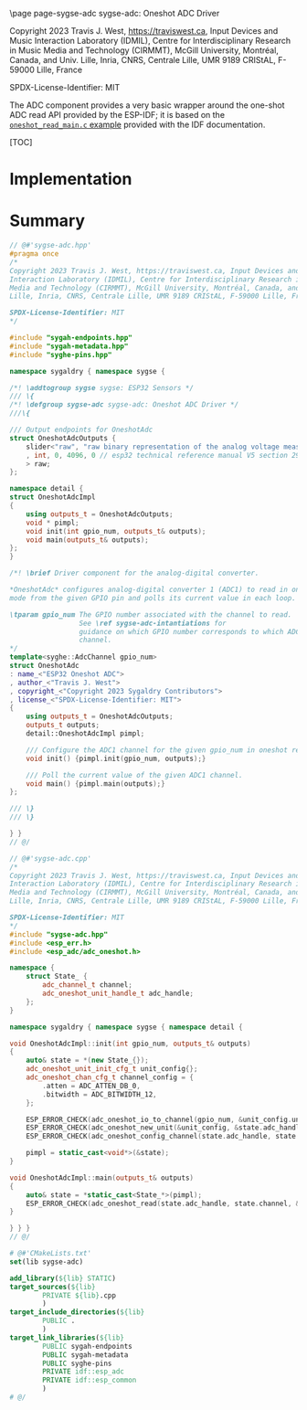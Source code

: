 \page page-sygse-adc sygse-adc: Oneshot ADC Driver

Copyright 2023 Travis J. West, https://traviswest.ca, Input Devices and Music
Interaction Laboratory (IDMIL), Centre for Interdisciplinary Research in Music
Media and Technology (CIRMMT), McGill University, Montréal, Canada, and Univ.
Lille, Inria, CNRS, Centrale Lille, UMR 9189 CRIStAL, F-59000 Lille, France

SPDX-License-Identifier: MIT

The ADC component provides a very basic wrapper around the one-shot ADC read
API provided by the ESP-IDF; it is based on the
[`oneshot_read_main.c` example](https://github.com/espressif/esp-idf/blob/v5.1-rc1/examples/peripherals/adc/oneshot_read/main/oneshot_read_main.c)
provided with the IDF documentation.

[TOC]

# Implementation

# Summary

```cpp
// @#'sygse-adc.hpp'
#pragma once
/*
Copyright 2023 Travis J. West, https://traviswest.ca, Input Devices and Music
Interaction Laboratory (IDMIL), Centre for Interdisciplinary Research in Music
Media and Technology (CIRMMT), McGill University, Montréal, Canada, and Univ.
Lille, Inria, CNRS, Centrale Lille, UMR 9189 CRIStAL, F-59000 Lille, France

SPDX-License-Identifier: MIT
*/

#include "sygah-endpoints.hpp"
#include "sygah-metadata.hpp"
#include "syghe-pins.hpp"

namespace sygaldry { namespace sygse {

/*! \addtogroup sygse sygse: ESP32 Sensors */
/// \{
/*! \defgroup sygse-adc sygse-adc: Oneshot ADC Driver */
///\{

/// Output endpoints for OneshotAdc
struct OneshotAdcOutputs {
    slider<"raw", "raw binary representation of the analog voltage measured by the ADC"
    , int, 0, 4096, 0 // esp32 technical reference manual V5 section 29.3 says 12 bit max resolution
    > raw;
};

namespace detail {
struct OneshotAdcImpl
{
    using outputs_t = OneshotAdcOutputs;
    void * pimpl;
    void init(int gpio_num, outputs_t& outputs);
    void main(outputs_t& outputs);
};
}

/*! \brief Driver component for the analog-digital converter.

*OneshotAdc* configures analog-digital converter 1 (ADC1) to read in oneshot
mode from the given GPIO pin and polls its current value in each loop.

\tparam gpio_num The GPIO number associated with the channel to read.
                 See \ref sygse-adc-intantiations for
                 guidance on which GPIO number corresponds to which ADC
                 channel.
*/
template<syghe::AdcChannel gpio_num>
struct OneshotAdc
: name_<"ESP32 Oneshot ADC">
, author_<"Travis J. West">
, copyright_<"Copyright 2023 Sygaldry Contributors">
, license_<"SPDX-License-Identifier: MIT">
{
    using outputs_t = OneshotAdcOutputs;
    outputs_t outputs;
    detail::OneshotAdcImpl pimpl;

    /// Configure the ADC1 channel for the given gpio_num in oneshot read mode.
    void init() {pimpl.init(gpio_num, outputs);}

    /// Poll the current value of the given ADC1 channel.
    void main() {pimpl.main(outputs);}
};

/// \}
/// \}

} }
// @/
```

```cpp
// @#'sygse-adc.cpp'
/*
Copyright 2023 Travis J. West, https://traviswest.ca, Input Devices and Music
Interaction Laboratory (IDMIL), Centre for Interdisciplinary Research in Music
Media and Technology (CIRMMT), McGill University, Montréal, Canada, and Univ.
Lille, Inria, CNRS, Centrale Lille, UMR 9189 CRIStAL, F-59000 Lille, France

SPDX-License-Identifier: MIT
*/
#include "sygse-adc.hpp"
#include <esp_err.h>
#include <esp_adc/adc_oneshot.h>

namespace {
    struct State_ {
        adc_channel_t channel;
        adc_oneshot_unit_handle_t adc_handle;
    };
}

namespace sygaldry { namespace sygse { namespace detail {

void OneshotAdcImpl::init(int gpio_num, outputs_t& outputs)
{
    auto& state = *(new State_{});
    adc_oneshot_unit_init_cfg_t unit_config{};
    adc_oneshot_chan_cfg_t channel_config = {
        .atten = ADC_ATTEN_DB_0,
        .bitwidth = ADC_BITWIDTH_12,
    };

    ESP_ERROR_CHECK(adc_oneshot_io_to_channel(gpio_num, &unit_config.unit_id, &state.channel));
    ESP_ERROR_CHECK(adc_oneshot_new_unit(&unit_config, &state.adc_handle));
    ESP_ERROR_CHECK(adc_oneshot_config_channel(state.adc_handle, state.channel, &channel_config));

    pimpl = static_cast<void*>(&state);
}

void OneshotAdcImpl::main(outputs_t& outputs)
{
    auto& state = *static_cast<State_*>(pimpl);
    ESP_ERROR_CHECK(adc_oneshot_read(state.adc_handle, state.channel, &outputs.raw.value));
}

} } }
// @/
```

```cmake
# @#'CMakeLists.txt'
set(lib sygse-adc)

add_library(${lib} STATIC)
target_sources(${lib}
        PRIVATE ${lib}.cpp
        )
target_include_directories(${lib}
        PUBLIC .
        )
target_link_libraries(${lib}
        PUBLIC sygah-endpoints
        PUBLIC sygah-metadata
        PUBLIC syghe-pins
        PRIVATE idf::esp_adc
        PRIVATE idf::esp_common
        )
# @/
```
